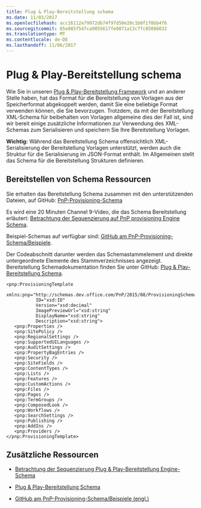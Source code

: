 ```yaml
---
title: Plug & Play-Bereitstellung schema
ms.date: 11/03/2017
ms.openlocfilehash: acc16112e79972db74f97d50e20c1b0f1f0bb4f6
ms.sourcegitcommit: 65e885f547ca9055617fe0871a13c7fc85086032
ms.translationtype: MT
ms.contentlocale: de-DE
ms.lasthandoff: 11/06/2017
---
```

# <a name="pnp-provisioning-schema"></a>Plug & Play-Bereitstellung schema

Wie Sie in unseren [Plug & Play-Bereitstellung Framework](pnp-provisioning-framework.md) und an anderer Stelle haben, hat das Format für die Bereitstellung von Vorlagen aus der Speicherformat abgekoppelt werden, damit Sie eine beliebige Format verwenden können, die Sie bevorzugen. Trotzdem, da mit der Bereitstellung XML-Schema für beibehalten von Vorlagen allgemeine dies der Fall ist, sind wir bereit einige zusätzliche Informationen zur Verwendung des XML-Schemas zum Serialisieren und speichern Sie Ihre Bereitstellung Vorlagen.

**Wichtig:** Während das Bereitstellung Schema offensichtlich XML-Serialisierung der Bereitstellung Vorlagen unterstützt, werden auch die Struktur für die Serialisierung im JSON-Format enthält. Im Allgemeinen stellt das Schema für die Bereitstellung Strukturen definieren.

## <a name="provisioning-schema-resources"></a>Bereitstellen von Schema Ressourcen

Sie erhalten das Bereitstellung Schema zusammen mit den unterstützenden Dateien, auf GitHub: [PnP-Provisioning-Schema](https://github.com/SharePoint/PnP-Provisioning-Schema)

Es wird eine 20 Minuten Channel 9-Video, die das Schema Bereitstellung erläutert: [Betrachtung der Sequenzierung auf PnP provisioning Engine Schema](https://channel9.msdn.com/blogs/OfficeDevPnP/Deep-dive-to-PnP-provisioning-engine-schema).

Beispiel-Schemas auf verfügbar sind: [GitHub am PnP-Provisioning-Schema/Beispiele](https://github.com/SharePoint/PnP-Provisioning-Schema/tree/master/Samples).

Der Codeabschnitt darunter werden das Schemastammelement und direkte untergeordnete Elemente des Stammverzeichnisses angezeigt. Bereitstellung Schemadokumentation finden Sie unter GitHub: [Plug & Play-Bereitstellung Schema](https://github.com/SharePoint/PnP-Sites-Core/blob/dev/Core/Tools/OfficeDevPnP.Core.Tools.DocsGenerator/OfficeDevPnP.Core.Tools.DocsGenerator/ProvisioningSchema-2015-08.md).

```
<pnp:ProvisioningTemplate
           xmlns:pnp="http://schemas.dev.office.com/PnP/2015/08/ProvisioningSchema"
           ID="xsd:ID"
           Version="xsd:decimal"
           ImagePreviewUrl="xsd:string"
           DisplayName="xsd:string"
           Description="xsd:string">
   <pnp:Properties />
   <pnp:SitePolicy />
   <pnp:RegionalSettings />
   <pnp:SupportedUILanguages />
   <pnp:AuditSettings />
   <pnp:PropertyBagEntries />
   <pnp:Security />
   <pnp:SiteFields />
   <pnp:ContentTypes />
   <pnp:Lists />
   <pnp:Features />
   <pnp:CustomActions />
   <pnp:Files />
   <pnp:Pages />
   <pnp:TermGroups />
   <pnp:ComposedLook />
   <pnp:Workflows />
   <pnp:SearchSettings />
   <pnp:Publishing />
   <pnp:AddIns />
   <pnp:Providers />
</pnp:ProvisioningTemplate>
```

## <a name="additional-resources"></a>Zusätzliche Ressourcen
<a name="bk_addresources"> </a>

- [Betrachtung der Sequenzierung Plug & Play-Bereitstellung Engine-Schema](https://channel9.msdn.com/blogs/OfficeDevPnP/Deep-dive-to-PnP-provisioning-engine-schema)
    
- [Plug & Play-Bereitstellung Schema](https://github.com/SharePoint/PnP-Sites-Core/blob/dev/Core/Tools/OfficeDevPnP.Core.Tools.DocsGenerator/OfficeDevPnP.Core.Tools.DocsGenerator/ProvisioningSchema-2015-08.md)
    
- [GitHub am PnP-Provisioning-Schema/Beispiele (engl.)](https://github.com/SharePoint/PnP-Provisioning-Schema/tree/master/Samples)
